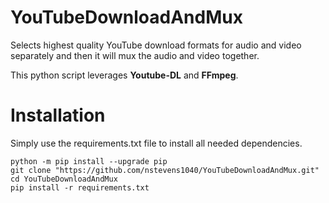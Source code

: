 # YouTubeDownloadAndMux
Selects highest quality YouTube download formats for audio and video separately and then it will mux the audio and video together.  

This python script leverages **Youtube-DL** and **FFmpeg**.  
# Installation  
Simply use the requirements.txt file to install all needed dependencies.  
```
python -m pip install --upgrade pip
git clone "https://github.com/nstevens1040/YouTubeDownloadAndMux.git"
cd YouTubeDownloadAndMux
pip install -r requirements.txt
```  
